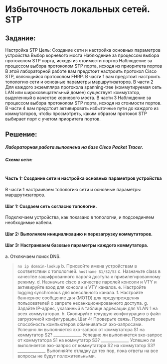 # Избыточность локальных сетей. STP

##  Задание:
Настройка STP
Цель: Создание сети и настройка основных параметров устройства
Выбор корневого моста
Наблюдение за процессом выбора протоколом STP порта, исходя из стоимости портов
Наблюдение за процессом выбора протоколом STP порта, исходя из приоритета портов
В этой лабораторной работе вам предстоит настроить протокол Cisco STP, являющийся протоколом FHRP.
В части 1 вам предстоит настроить топологию сети и основные параметры маршрутизаторов.
В части 2 Для каждого экземпляра протокола spanning-tree (коммутируемая сеть LAN или широковещательный домен) существует коммутатор, выделенный в качестве корневого моста.
В части 3 Наблюдение за процессом выбора протоколом STP порта, исходя из стоимости портов.
В части 4 вам предстоит активировать избыточные пути до каждого из коммутаторов, чтобы просмотреть, каким образом протокол STP выбирает порт с учетом приоритета портов.

##  Решение:

##### Лабораторная работа выполнена на базе Cisco Packet Tracer.

##### Схема сети:

![]()

#### Часть 1:	Создание сети и настройка основных параметров устройства

В части 1 настраиваем топологию сети и основные параметры маршрутизаторов.
#### Шаг 1:	Создаем сеть согласно топологии.
Подключаем устройства, как показано в топологии, и подсоединяем необходимые кабели.
#### Шаг 2:	Выполняем инициализацию и перезагрузку коммутаторов.
#### Шаг 3:	Настраиваем базовые параметры каждого коммутатора.
a.	Отключаем поиск DNS.
> `no ip domain-lookup`
b.	Присвойте имена устройствам в соответствии с топологией.
> `hostname S1/S2/S3`
c.	Назначьте class в качестве зашифрованного пароля доступа к привилегированному режиму.
d.	Назначьте cisco в качестве паролей консоли и VTY и активируйте вход для консоли и VTY каналов.
e.	Настройте logging synchronous для консольного канала.
f.	Настройте баннерное сообщение дня (MOTD) для предупреждения пользователей о запрете несанкционированного доступа.
g.	Задайте IP-адрес, указанный в таблице адресации для VLAN 1 на всех коммутаторах.
h.	Скопируйте текущую конфигурацию в файл загрузочной конфигурации.
Шаг 4:	Проверьте связь.
Проверьте способность компьютеров обмениваться эхо-запросами.
Успешно ли выполняется эхо-запрос от коммутатора S1 на коммутатор S2?	______________
Успешно ли выполняется эхо-запрос от коммутатора S1 на коммутатор S3?	______________
Успешно ли выполняется эхо-запрос от коммутатора S2 на коммутатор S3?	______________
Выполняйте отладку до тех пор, пока ответы на все вопросы не будут положительными.
